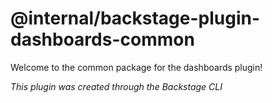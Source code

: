 # @internal/backstage-plugin-dashboards-common

Welcome to the common package for the dashboards plugin!

_This plugin was created through the Backstage CLI_
